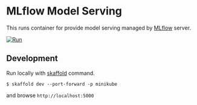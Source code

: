 # MLflow Model Serving

This runs container for provide model serving managed by [MLflow](https://mlflow.org/) server.

[![Run](https://staroid.com/api/run/button.svg)](https://staroid.com/api/run)

## Development

Run locally with [skaffold](https://skaffold.dev) command.

```
$ skaffold dev --port-forward -p minikube
```

and browse `http://localhost:5000`
